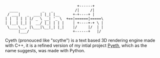 ```
                                 +------+
  ____           _   _          /|     /|
 / ___|   _  ___| |_| |__      +-+----+ |
| |  | | | |/ _ \ __| '_ \  +==|======|=====\
| |__| |_| |  __/ |_| | | |    | +----+-+ \ |
 \____\__, |\___|\__|_| |_|    |/     |/  | |
      |___/                    +------+   |/ 
```
Cyeth (pronouced like "scythe") is a text based 3D rendering engine made with C++, it is a refined version of my intial project [Pyeth](https://github.com/Grapes42/pyeth), which as the name suggests, was made with Python.